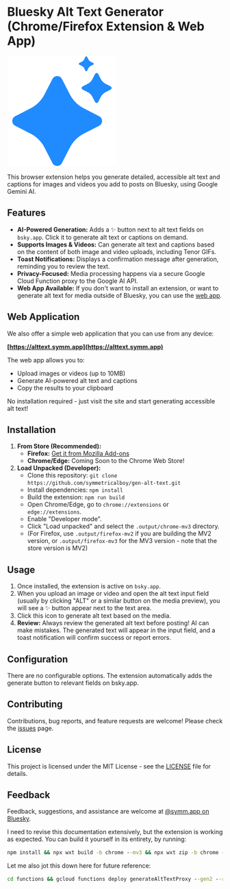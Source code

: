 # Bluesky Alt Text Generator (Chrome/Firefox Extension & Web App)

![Extension Icon](./public/icons/gen-alt-text.svg)

This browser extension helps you generate detailed, accessible alt text and captions for images and videos you add to posts on Bluesky, using Google Gemini AI.

## Features

*   **AI-Powered Generation:** Adds a ✨ button next to alt text fields on `bsky.app`. Click it to generate alt text or captions on demand.
*   **Supports Images & Videos:** Can generate alt text and captions based on the content of both image and video uploads, including Tenor GIFs.
*   **Toast Notifications:** Displays a confirmation message after generation, reminding you to review the text.
*   **Privacy-Focused:** Media processing happens via a secure Google Cloud Function proxy to the Google AI API.
*   **Web App Available:** If you don't want to install an extension, or want to generate alt text for media outside of Bluesky, you can use the [web app](https://alttext.symm.app).

## Web Application

We also offer a simple web application that you can use from any device:

**[https://alttext.symm.app](https://alttext.symm.app)**

The web app allows you to:
- Upload images or videos (up to 10MB)
- Generate AI-powered alt text and captions
- Copy the results to your clipboard

No installation required - just visit the site and start generating accessible alt text!

## Installation

1.  **From Store (Recommended):**
    *   **Firefox:** [Get it from Mozilla Add-ons](https://addons.mozilla.org/en-US/firefox/addon/bluesky-alt-text-generator/)
    *   **Chrome/Edge:** Coming Soon to the Chrome Web Store!
2.  **Load Unpacked (Developer):**
    *   Clone this repository: `git clone https://github.com/symmetricalboy/gen-alt-text.git`
    *   Install dependencies: `npm install`
    *   Build the extension: `npm run build`
    *   Open Chrome/Edge, go to `chrome://extensions` or `edge://extensions`.
    *   Enable "Developer mode".
    *   Click "Load unpacked" and select the `.output/chrome-mv3` directory.
    *   (For Firefox, use `.output/firefox-mv2` if you are building the MV2 version, or `.output/firefox-mv3` for the MV3 version - note that the store version is MV2)

## Usage

1.  Once installed, the extension is active on `bsky.app`.
2.  When you upload an image or video and open the alt text input field (usually by clicking "ALT" or a similar button on the media preview), you will see a ✨ button appear next to the text area.
3.  Click this icon to generate alt text based on the media.
4.  **Review:** Always review the generated alt text before posting! AI can make mistakes. The generated text will appear in the input field, and a toast notification will confirm success or report errors.

## Configuration

There are no configurable options. The extension automatically adds the generate button to relevant fields on bsky.app.

## Contributing

Contributions, bug reports, and feature requests are welcome! Please check the [issues](https://github.com/symmetricalboy/gen-alt-text/issues) page.

## License

This project is licensed under the MIT License - see the [LICENSE](./LICENSE) file for details.

## Feedback

Feedback, suggestions, and assistance are welcome at [@symm.app on Bluesky](https://bsky.app/profile/symm.app). 


I need to revise this documentation extensively, but the extension is working as expected. You can build it yourself in its entirety, by running:
```cmd
npm install && npx wxt build -b chrome --mv3 && npx wxt zip -b chrome --mv3 && npx wxt build -b firefox --mv2 && npx wxt zip -b firefox --mv2
```

Let me also jot this down here for future reference:
```cmd
cd functions && gcloud functions deploy generateAltTextProxy --gen2 --runtime=nodejs20 --trigger-http --allow-unauthenticated
```
 